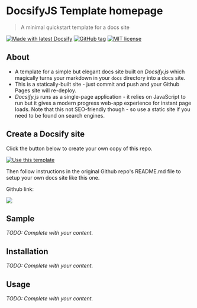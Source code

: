 <!-- TODO: Update with your values. -->
# DocsifyJS Template homepage
> A minimal quickstart template for a docs site

[![Made with latest Docsify](https://img.shields.io/npm/v/docsify/latest?label=docsify)](https://docsify.js.org/)
[![GitHub tag](https://img.shields.io/github/tag/MichaelCurrin/docsify-js-template.svg)](https://GitHub.com/MichaelCurrin/docsify-js-template/tags/) <!-- TODO: Update repo links. -->
[![MIT license](https://img.shields.io/badge/License-MIT-blue.svg)](https://github.com/MichaelCurrin/docsify-js-template/blob/master/README#license) <!-- TODO: Update repo link and change license type in the badge text if not MIT. -->

<!-- TODO: Delete below -->


## About

- A template for a simple but elegant docs site built on _Docsify.js_ which magically turns your markdown in your `docs` directory into a docs site. 
- This is a statically-built site - just commit and push and your Github Pages site will re-deploy.
- _Docsify.js_ runs as a single-page application - it relies on JavaScript to run but it gives a modern progress web-app experience for instant page loads. 
Note that this not SEO-friendly though - so use a static site if you need to be found on search engines.


## Create a Docsify site

Click the button below to create your own copy of this repo.

[![Use this template](https://img.shields.io/badge/Use_this_template-green.svg?style=for-the-badge)](https://github.com/MichaelCurrin/docsify-js-template/generate)

Then follow instructions in the original Github repo's README.md file to setup your own docs site like this one.

Github link:

<a href="https://github.com/MichaelCurrin/docsify-js-template/">
    <img src="https://img.shields.io/github/forks/MichaelCurrin/docsify-js-template?style=social">
</a>

<!-- TODO: Delete above -->


<!-- TODO: Replace the body below with your headings and content. Or remove these sections and rather use customize the sidebar to point to each file. -->


## Sample

_TODO: Complete with your content._


## Installation

_TODO: Complete with your content._


## Usage

_TODO: Complete with your content._
